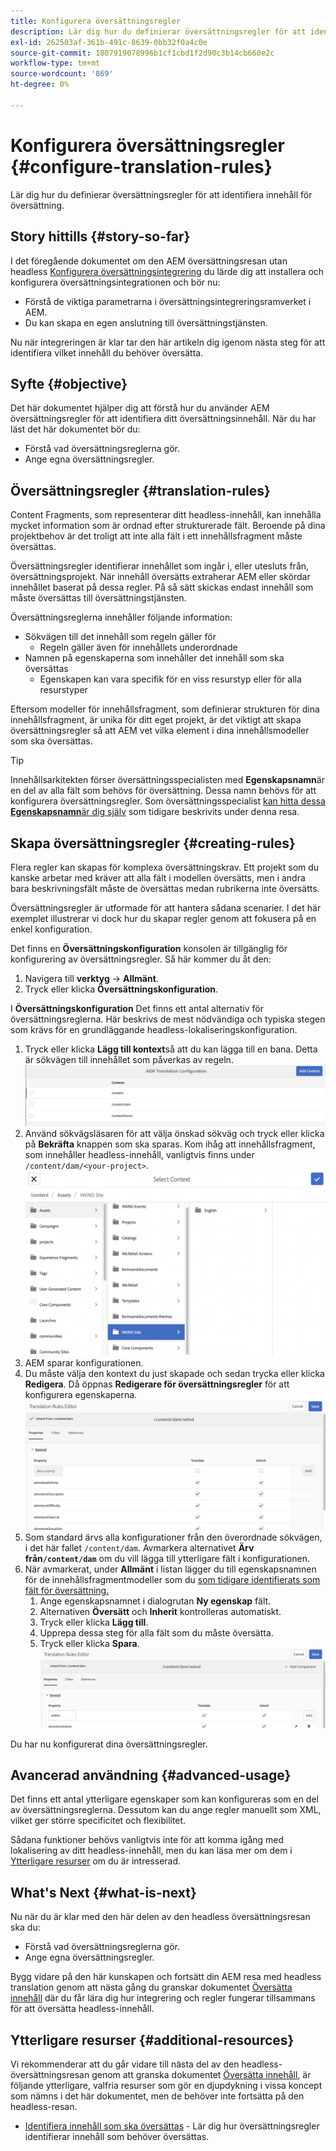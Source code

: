 ```yaml
---
title: Konfigurera översättningsregler
description: Lär dig hur du definierar översättningsregler för att identifiera innehåll för översättning.
exl-id: 262503af-361b-491c-8639-0bb32f0a4c0e
source-git-commit: 1807919078996b1cf1cbd1f2d90c3b14cb660e2c
workflow-type: tm+mt
source-wordcount: '869'
ht-degree: 0%

---
```


# Konfigurera översättningsregler {#configure-translation-rules}

Lär dig hur du definierar översättningsregler för att identifiera innehåll för översättning.

## Story hittills {#story-so-far}

I det föregående dokumentet om den AEM översättningsresan utan headless [Konfigurera översättningsintegrering](configure-connector.md) du lärde dig att installera och konfigurera översättningsintegrationen och bör nu:

* Förstå de viktiga parametrarna i översättningsintegreringsramverket i AEM.
* Du kan skapa en egen anslutning till översättningstjänsten.

Nu när integreringen är klar tar den här artikeln dig igenom nästa steg för att identifiera vilket innehåll du behöver översätta.

## Syfte {#objective}

Det här dokumentet hjälper dig att förstå hur du använder AEM översättningsregler för att identifiera ditt översättningsinnehåll. När du har läst det här dokumentet bör du:

* Förstå vad översättningsreglerna gör.
* Ange egna översättningsregler.

## Översättningsregler {#translation-rules}

Content Fragments, som representerar ditt headless-innehåll, kan innehålla mycket information som är ordnad efter strukturerade fält. Beroende på dina projektbehov är det troligt att inte alla fält i ett innehållsfragment måste översättas.

Översättningsregler identifierar innehållet som ingår i, eller utesluts från, översättningsprojekt. När innehåll översätts extraherar AEM eller skördar innehållet baserat på dessa regler. På så sätt skickas endast innehåll som måste översättas till översättningstjänsten.

Översättningsreglerna innehåller följande information:

* Sökvägen till det innehåll som regeln gäller för
   * Regeln gäller även för innehållets underordnade
* Namnen på egenskaperna som innehåller det innehåll som ska översättas
   * Egenskapen kan vara specifik för en viss resurstyp eller för alla resurstyper

Eftersom modeller för innehållsfragment, som definierar strukturen för dina innehållsfragment, är unika för ditt eget projekt, är det viktigt att skapa översättningsregler så att AEM vet vilka element i dina innehållsmodeller som ska översättas.

>[!TIP]
>
>Innehållsarkitekten förser översättningsspecialisten med **Egenskapsnamn**&#x200B;är en del av alla fält som behövs för översättning. Dessa namn behövs för att konfigurera översättningsregler. Som översättningsspecialist [kan hitta dessa **Egenskapsnamn**&#x200B;är dig själv](getting-started.md#content-models) som tidigare beskrivits under denna resa.

## Skapa översättningsregler {#creating-rules}

Flera regler kan skapas för komplexa översättningskrav. Ett projekt som du kanske arbetar med kräver att alla fält i modellen översätts, men i andra bara beskrivningsfält måste de översättas medan rubrikerna inte översätts.

Översättningsregler är utformade för att hantera sådana scenarier. I det här exemplet illustrerar vi dock hur du skapar regler genom att fokusera på en enkel konfiguration.

Det finns en **Översättningskonfiguration** konsolen är tillgänglig för konfigurering av översättningsregler. Så här kommer du åt den:

1. Navigera till **verktyg** -> **Allmänt**.
1. Tryck eller klicka **Översättningskonfiguration**.

I **Översättningskonfiguration** Det finns ett antal alternativ för översättningsreglerna. Här beskrivs de mest nödvändiga och typiska stegen som krävs för en grundläggande headless-lokaliseringskonfiguration.

1. Tryck eller klicka **Lägg till kontext**så att du kan lägga till en bana. Detta är sökvägen till innehållet som påverkas av regeln.
   ![Lägg till kontext](assets/add-translation-context.png)
1. Använd sökvägsläsaren för att välja önskad sökväg och tryck eller klicka på **Bekräfta** knappen som ska sparas. Kom ihåg att innehållsfragment, som innehåller headless-innehåll, vanligtvis finns under `/content/dam/<your-project>`.
   ![Markera banan](assets/select-context.png)
1. AEM sparar konfigurationen.
1. Du måste välja den kontext du just skapade och sedan trycka eller klicka **Redigera**. Då öppnas **Redigerare för översättningsregler** för att konfigurera egenskaperna.
   ![Redigerare för översättningsregler](assets/translation-rules-editor.png)
1. Som standard ärvs alla konfigurationer från den överordnade sökvägen, i det här fallet `/content/dam`. Avmarkera alternativet **Ärv från`/content/dam`** om du vill lägga till ytterligare fält i konfigurationen.
1. När avmarkerat, under **Allmänt** i listan lägger du till egenskapsnamnen för de innehållsfragmentmodeller som du [som tidigare identifierats som fält för översättning.](getting-started.md#content-models)
   1. Ange egenskapsnamnet i dialogrutan **Ny egenskap** fält.
   1. Alternativen **Översätt** och **Inherit** kontrolleras automatiskt.
   1. Tryck eller klicka **Lägg till**.
   1. Upprepa dessa steg för alla fält som du måste översätta.
   1. Tryck eller klicka **Spara**.
      ![Lägg till egenskap](assets/add-property.png)

Du har nu konfigurerat dina översättningsregler.

## Avancerad användning {#advanced-usage}

Det finns ett antal ytterligare egenskaper som kan konfigureras som en del av översättningsreglerna. Dessutom kan du ange regler manuellt som XML, vilket ger större specificitet och flexibilitet.

Sådana funktioner behövs vanligtvis inte för att komma igång med lokalisering av ditt headless-innehåll, men du kan läsa mer om dem i [Ytterligare resurser](#additional-resources) om du är intresserad.

## What&#39;s Next {#what-is-next}

Nu när du är klar med den här delen av den headless översättningsresan ska du:

* Förstå vad översättningsreglerna gör.
* Ange egna översättningsregler.

Bygg vidare på den här kunskapen och fortsätt din AEM resa med headless translation genom att nästa gång du granskar dokumentet [Översätta innehåll](translate-content.md) där du får lära dig hur integrering och regler fungerar tillsammans för att översätta headless-innehåll.

## Ytterligare resurser {#additional-resources}

Vi rekommenderar att du går vidare till nästa del av den headless-översättningsresan genom att granska dokumentet [Översätta innehåll](translate-content.md), är följande ytterligare, valfria resurser som gör en djupdykning i vissa koncept som nämns i det här dokumentet, men de behöver inte fortsätta på den headless-resan.

* [Identifiera innehåll som ska översättas](/help/sites-administering/tc-rules.md) - Lär dig hur översättningsregler identifierar innehåll som behöver översättas.
